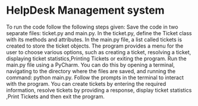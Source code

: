 # HelpDesk Management system
To run the code follow the following steps given:
Save the code in two separate files: ticket.py and main.py.
In the ticket.py, define the Ticket class with its methods and attributes.
In the main.py file, a list called tickets is created to store the ticket objects. The program provides a menu for the user to choose various options, such as creating a ticket, resolving a ticket, displaying ticket statistics,Printing Tickets or exiting the program.
Run the main.py file using a PyCharm. You can do this by opening a terminal, navigating to the directory where the files are saved, and running the command: python main.py.
Follow the prompts in the terminal to interact with the program. You can create tickets by entering the required information, resolve tickets by providing a response, display ticket statistics ,Print Tickets and then exit the program.
